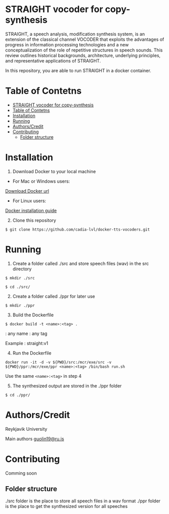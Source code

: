 # STRAIGHT vocoder for copy-synthesis
STRAIGHT, a speech analysis, modification synthesis system, is an extension of the classical channel VOCODER that exploits the advantages of progress in information processing technologies and a new conceptualization of the role of repetitive structures in speech sounds. This review outlines historical backgrounds, architecture, underlying principles, and representative applications of STRAIGHT.

In this repository, you are able to run STRAIGHT in a docker container.

# Table of Contetns
- [STRAIGHT vocoder for copy-synthesis](#straight-vocoder-for-copy-synthesis)
- [Table of Contetns](#table-of-contetns)
- [Installation](#installation)
- [Running](#running)
- [Authors/Credit](#authors-credit)
- [Contributing](#contributing)
  * [Folder structure](#folder-structure)



# Installation

1. Download Docker to your local machine

* For Mac or Windows users:

[Download Docker url](https://www.docker.com/products/docker-desktop)

* For Linux users:

[Docker installation guide](https://runnable.com/docker/install-docker-on-linux)

2. Clone this repository 

```
$ git clone https://github.com/cadia-lvl/docker-tts-vocoders.git
```

# Running

1. Create a folder called ./src and store speech files (wav) in the src directory

```
$ mkdir ./src

$ cd ./src/
```

2. Create a folder called ./ppr for later use


```
$ mkdir ./ppr
```

3. Build the Dockerfile

```
$ docker build -t <name>:<tag> .

```
<name> : any name 
<tag> : any tag

Example : straight:v1

4. Run the Dockerfile

```
docker run -it -d -v ${PWD}/src:/mcr/exe/src -v ${PWD}/ppr:/mcr/exe/ppr <name>:<tag> /bin/bash run.sh
```

Use the same `<name>:<tag>` in step 4

5. The synthesized output are stored in the ./ppr folder 

```
$ cd ./ppr/
```

# Authors/Credit
Reykjavik University

Main authors guolin19@ru.is

# Contributing
Comming soon

## Folder structure

./src folder is the place to store all speech files in a wav format
./ppr folder is the place to get the synthesized version for all speeches 


